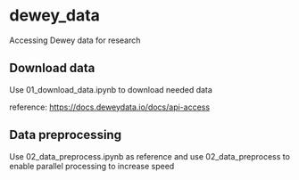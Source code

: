 # dewey_data
Accessing Dewey data for research 

## Download data

Use 01_download_data.ipynb to download needed data

reference: https://docs.deweydata.io/docs/api-access

## Data preprocessing
Use 02_data_preprocess.ipynb as reference and use 02_data_preprocess to enable parallel processing to increase speed


